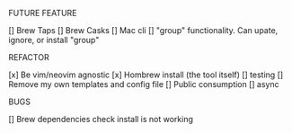 FUTURE FEATURE

[] Brew Taps
[] Brew Casks
[] Mac cli
[] "group" functionality. Can upate, ignore, or install "group"

REFACTOR

[x] Be vim/neovim agnostic
[x] Hombrew install (the tool itself)
[] testing
[] Remove my own templates and config file
[] Public consumption
[] async

BUGS

[] Brew dependencies check install is not working

